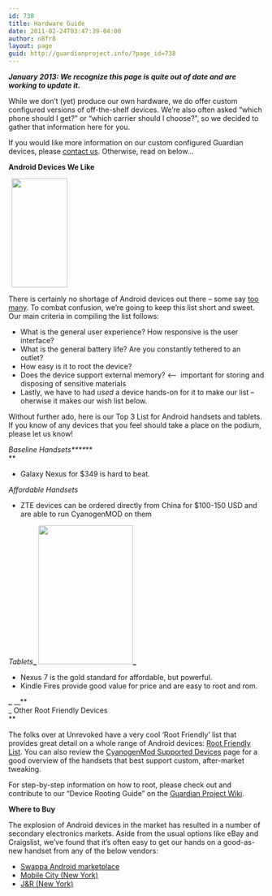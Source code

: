 ```yaml
---
id: 738
title: Hardware Guide
date: 2011-02-24T03:47:39-04:00
author: n8fr8
layout: page
guid: http://guardianproject.info/?page_id=738
---
```

<strong style="font-style: italic;">January 2013: We recognize this page is quite out of date and are working to update it.</strong><span style="line-height: 13px;"><br /> </span>

While we don&#8217;t (yet) produce our own hardware, we do offer custom configured versions of off-the-shelf devices. We&#8217;re also often asked &#8220;which phone should I get?&#8221; or &#8220;which carrier should I choose?&#8221;, so we decided to gather that information here for you.

If you would like more information on our custom configured Guardian devices, please [contact us](/contact/). Otherwise, read on below&#8230;

**Android Devices We Like**

_<img class="alignright" style="margin-left: 6px; margin-right: 6px;" title="nexusone" alt="" src="https://docs.google.com/document/pubimage?id=1XRbMDFnRQYLGhVMVoc-TbE0M2goB2FZ2mr-Ml8_z_KY&image_id=1E-aS8PAE1a1ey-z-STcaAEQ_nVIy_Q" width="110" height="215" />_

There is certainly no shortage of Android devices out there &#8211; some say [too many](http://www.zdnet.com/blog/gadgetreviews/android-ambivalence-the-plight-of-too-many-google-phones/20485). To combat confusion, we&#8217;re going to keep this list short and sweet. Our main criteria in compiling the list follows:

  * What is the general user experience? How responsive is the user interface?
  * What is the general battery life? Are you constantly tethered to an outlet?
  * How easy is it to root the device?
  * Does the device support external memory? <&#8211;  important for storing and disposing of sensitive materials
  * Lastly, we have to had _used_ a device hands-on for it to make our list &#8211; oherwise it makes our wish list below.

Without further ado, here is our Top 3 List for Android handsets and tablets. If you know of any devices that you feel should take a place on the podium, please let us know!

_Baseline Handsets****_**  
** 

  * Galaxy Nexus for $349 is hard to beat.

 _Affordable Handsets_

  * ZTE devices can be ordered directly from China for $100-150 USD and are able to run CyanogenMOD on them

 _Tablets_**_** _<img class="alignright" title="nook" alt="" src="https://docs.google.com/document/pubimage?id=1XRbMDFnRQYLGhVMVoc-TbE0M2goB2FZ2mr-Ml8_z_KY&image_id=1HQoRKDXuEOBtX3QYoKcKkePHj6ISMA" width="186" height="274" />_**_**

  * Nexus 7 is the gold standard for affordable, but powerful.
  * Kindle Fires provide good value for price and are easy to root and rom.

**_** __**  
_ Other Root Friendly Devices  
** 

The folks over at Unrevoked have a very cool &#8216;Root Friendly&#8217; list that provides great detail on a whole range of Android devices: [Root Friendly List](http://unrevoked.com/rootwiki/doku.php/public/root_friendly). You can also review the [CyanogenMod Supported Devices](http://www.cyanogenmod.com/devices) page for a good overview of the handsets that best support custom, after-market tweaking.

For step-by-step information on how to root, please check out and contribute to our &#8220;Device Rooting Guide&#8221; on the [Guardian Project Wiki](https://guardianproject.info/wiki/Device_Rooting_Guides).

**Where to Buy**

The explosion of Android devices in the market has resulted in a number of secondary electronics markets. Aside from the usual options like eBay and Craigslist, we&#8217;ve found that it&#8217;s often easy to get our hands on a good-as-new handset from any of the below vendors:

  * [Swappa Android marketplace](http://swappa.com/)
  * [Mobile City (New York)](http://mobilecityonline.com/wireless/store/android_phones.asp)
  * [J&R (New York)](http://jandr.com)

<div>
  <em><br /> </em>
</div>

<div>
  <strong><em><br /> </em></strong>
</div>
